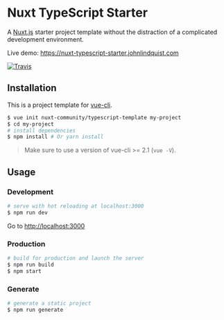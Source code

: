 # Nuxt TypeScript Starter

A [Nuxt.js](https://github.com/nuxt/nuxt.js) starter project template without the distraction of a complicated development environment.

Live demo: https://nuxt-typescript-starter.johnlindquist.com

[![Travis](https://img.shields.io/travis/nuxt-community/typescript-template/master.svg)](https://travis-ci.org/nuxt-community/typescript-template)

## Installation

This is a project template for [vue-cli](https://github.com/vuejs/vue-cli).

``` bash
$ vue init nuxt-community/typescript-template my-project
$ cd my-project
# install dependencies
$ npm install # Or yarn install
```

> Make sure to use a version of vue-cli >= 2.1 (`vue -V`).

## Usage

### Development

``` bash
# serve with hot reloading at localhost:3000
$ npm run dev
```

Go to [http://localhost:3000](http://localhost:3000)

### Production

``` bash
# build for production and launch the server
$ npm run build
$ npm start
```

### Generate

``` bash
# generate a static project
$ npm run generate
```
